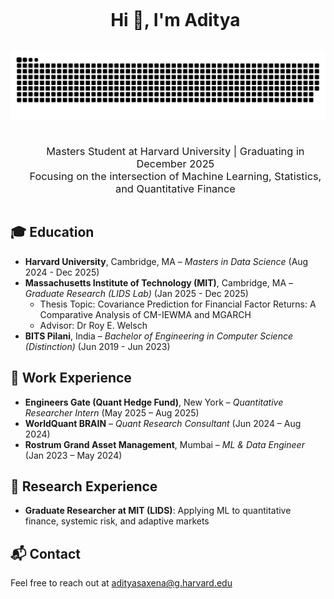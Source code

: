 <!--h1 without bottom border-->
<div id="user-content-toc">
  <ul align="center">
    <summary><h1 style="display: inline-block">Hi 👋, I'm Aditya</h1></summary>
  </ul>
</div>

<!--- snake -->
<div align="center">
  <img  src="https://github.com/aditya-saxena-7/aditya-saxena-7.github.io/blob/master/files/grid-snake.svg"
       alt="snake" /></a>
</div>

<div id="user-content-toc">
    <ul align="center">
        <summary>
            <h3 style="display: inline-block; font-weight: normal;">Masters Student at Harvard University | Graduating in December 2025<br>Focusing on the intersection of Machine Learning, Statistics, and Quantitative Finance</h3>
        </summary>
    </ul>
</div>

<h2>🎓 Education</h2>
<ul>
    <li><strong>Harvard University</strong>, Cambridge, MA – <em>Masters in Data Science</em> (Aug 2024 - Dec 2025)</li>
    <li><strong>Massachusetts Institute of Technology (MIT)</strong>, Cambridge, MA – <em>Graduate Research (LIDS Lab)</em> (Jan 2025 - Dec 2025)
        <ul>
            <li>Thesis Topic: Covariance Prediction for Financial Factor Returns: A Comparative Analysis of CM-IEWMA and MGARCH</li>
            <li>Advisor: Dr Roy E. Welsch</li>
        </ul>
    </li>
    <li><strong>BITS Pilani</strong>, India – <em>Bachelor of Engineering in Computer Science (Distinction)</em> (Jun 2019 - Jun 2023)</li>
</ul>

<h2>💼 Work Experience</h2>
<ul>
    <li><strong>Engineers Gate (Quant Hedge Fund)</strong>, New York – <em>Quantitative Researcher Intern</em> (May 2025 – Aug 2025)</li>
    <li><strong>WorldQuant BRAIN</strong> – <em>Quant Research Consultant</em> (Jun 2024 – Aug 2024)</li>
    <li><strong>Rostrum Grand Asset Management</strong>, Mumbai – <em>ML & Data Engineer</em> (Jan 2023 – May 2024)</li>
</ul>

<h2>🔬 Research Experience</h2>
<ul>
    <li><strong>Graduate Researcher at MIT (LIDS)</strong>: Applying ML to quantitative finance, systemic risk, and adaptive markets</li>
</ul>

<h2>📬 Contact</h2>
<p>Feel free to reach out at <a href="mailto:adityasaxena@g.harvard.edu">adityasaxena@g.harvard.edu</a></p>
